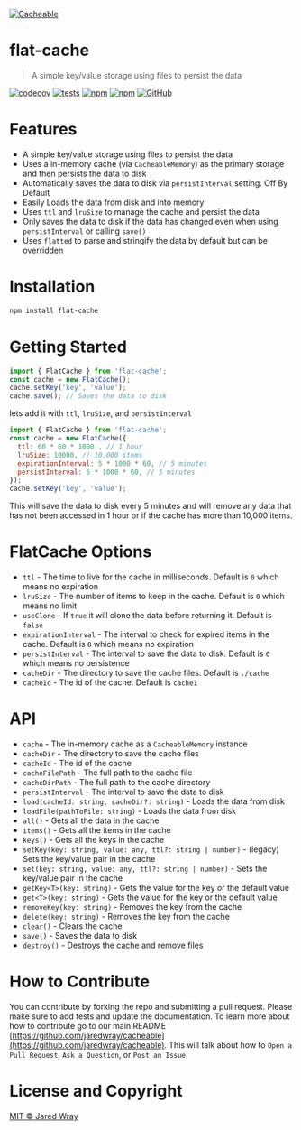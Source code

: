 [<img align="center" src="https://cacheable.org/logo.svg" alt="Cacheable" />](https://github.com/jaredwray/cacheable)

# flat-cache
> A simple key/value storage using files to persist the data

[![codecov](https://codecov.io/gh/jaredwray/cacheable/graph/badge.svg?token=lWZ9OBQ7GM)](https://codecov.io/gh/jaredwray/cacheable)
[![tests](https://github.com/jaredwray/cacheable/actions/workflows/tests.yml/badge.svg)](https://github.com/jaredwray/cacheable/actions/workflows/tests.yml)
[![npm](https://img.shields.io/npm/dm/flat-cache.svg)](https://www.npmjs.com/package/flat-cache)
[![npm](https://img.shields.io/npm/v/flat-cache)](https://www.npmjs.com/package/flat-cache)
[![GitHub](https://img.shields.io/github/license/jaredwray/cacheable)](https://github.com/jaredwray/cacheable/blob/main/LICENSE)

# Features
- A simple key/value storage using files to persist the data
- Uses a in-memory cache (via `CacheableMemory`) as the primary storage and then persists the data to disk
- Automatically saves the data to disk via `persistInterval` setting. Off By Default
- Easily Loads the data from disk and into memory
- Uses `ttl` and `lruSize` to manage the cache and persist the data
- Only saves the data to disk if the data has changed even when using `persistInterval` or calling `save()`
- Uses `flatted` to parse and stringify the data by default but can be overridden

# Installation
```bash
npm install flat-cache
```

# Getting Started
```javascript
import { FlatCache } from 'flat-cache';
const cache = new FlatCache();
cache.setKey('key', 'value');
cache.save(); // Saves the data to disk
```

lets add it with `ttl`, `lruSize`, and `persistInterval`
```javascript
import { FlatCache } from 'flat-cache';
const cache = new FlatCache({
  ttl: 60 * 60 * 1000 , // 1 hour
  lruSize: 10000, // 10,000 items
  expirationInterval: 5 * 1000 * 60, // 5 minutes
  persistInterval: 5 * 1000 * 60, // 5 minutes
});
cache.setKey('key', 'value');
```

This will save the data to disk every 5 minutes and will remove any data that has not been accessed in 1 hour or if the cache has more than 10,000 items.

# FlatCache Options
- `ttl` - The time to live for the cache in milliseconds. Default is `0` which means no expiration
- `lruSize` - The number of items to keep in the cache. Default is `0` which means no limit
- `useClone` - If `true` it will clone the data before returning it. Default is `false`
- `expirationInterval` - The interval to check for expired items in the cache. Default is `0` which means no expiration
- `persistInterval` - The interval to save the data to disk. Default is `0` which means no persistence
- `cacheDir` - The directory to save the cache files. Default is `./cache`
- `cacheId` - The id of the cache. Default is `cache1`

# API

- `cache` - The in-memory cache as a `CacheableMemory` instance
- `cacheDir` - The directory to save the cache files
- `cacheId` - The id of the cache
- `cacheFilePath` - The full path to the cache file
- `cacheDirPath` - The full path to the cache directory
- `persistInterval` - The interval to save the data to disk
- `load(cacheId: string, cacheDir?: string)` - Loads the data from disk
- `loadFile(pathToFile: string)` - Loads the data from disk
- `all()` - Gets all the data in the cache
- `items()` - Gets all the items in the cache
- `keys()` - Gets all the keys in the cache
- `setKey(key: string, value: any, ttl?: string | number)` - (legacy) Sets the key/value pair in the cache
- `set(key: string, value: any, ttl?: string | number)` - Sets the key/value pair in the cache
- `getKey<T>(key: string)` - Gets the value for the key or the default value
- `get<T>(key: string)` - Gets the value for the key or the default value
- `removeKey(key: string)` - Removes the key from the cache
- `delete(key: string)` - Removes the key from the cache
- `clear()` - Clears the cache
- `save()` - Saves the data to disk
- `destroy()` - Destroys the cache and remove files

# How to Contribute

You can contribute by forking the repo and submitting a pull request. Please make sure to add tests and update the documentation. To learn more about how to contribute go to our main README [https://github.com/jaredwray/cacheable](https://github.com/jaredwray/cacheable). This will talk about how to `Open a Pull Request`, `Ask a Question`, or `Post an Issue`.

# License and Copyright
[MIT © Jared Wray](./LICENSE)
